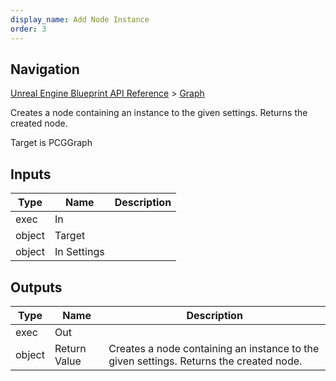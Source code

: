 ```yaml
---
display_name: Add Node Instance
order: 3
---
```

## Navigation

[Unreal Engine Blueprint API Reference](https://dev.epicgames.com/documentation/en-us/unreal-engine/BlueprintAPI) > [Graph](https://dev.epicgames.com/documentation/en-us/unreal-engine/BlueprintAPI/Graph)

Creates a node containing an instance to the given settings. Returns the created node.

Target is PCGGraph

## Inputs

| Type | Name | Description |
| --- | --- | --- |
| exec | In |  |
| object | Target |  |
| object | In Settings |  |

## Outputs

| Type | Name | Description |
| --- | --- | --- |
| exec | Out |  |
| object | Return Value | Creates a node containing an instance to the given settings. Returns the created node. |
